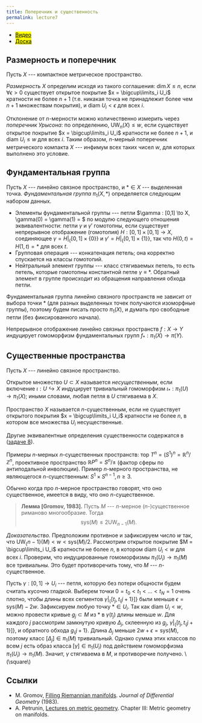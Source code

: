 ```yaml
---
title: Поперечник и существенность
permalink: lecture7
---
```


+ [<mark>Видео</mark>](https://drive.google.com/file/d/1CrQQeXBEAIm3CN9bjkWnDEFjmlycq-v4/view?usp=sharing)
+ [<mark>Доска</mark>]({{site.baseurl}}/whiteboard/lec7.pdf)

## Размерность и поперечник

Пусть $X$ --- компактное метрическое пространство. 

_Размерность_ $X$ определим исходя из такого соглашения: $\dim X \le n$, если $\forall \epsilon >0$ существует открытое покрытие $x = \bigcup\limits_i U_i$ кратности не более $n+1$ (т.е. никакая точка не принадлежит более чем $n+1$ множествам покрытия), и $\text{diam } U_i < \epsilon$ для всех $i$. 

Отклонение от $n$-мерности можно количественно измерить через _поперечник Урысона_: по определению, $\text{UW}_n(X) \le w$, если существует открытое покрытие $x = \bigcup\limits_i U_i$ кратности не более $n+1$, и $\text{diam } U_i \le w$ для всех $i$. Таким образом, $n$-мерный поперечник метрического компакта $X$ --- инфимум всех таких чисел $w$, для которых выполнено это условие.


## Фундаментальная группа

Пусть $X$ --- линейно связное пространство, и $* \in X$ --- выделенная точка. _Фундаментальная группа_ $\pi_1(X, *)$ определяется следующим набором данных.

+ Элементы фундаментальной группы --- петли $\gamma : [0,1] \to X, \gamma(0) = \gamma(1) = \$ по модулю следующего отношения эквивалентности: петли $\gamma$ и $\gamma'$ гомотопны, если существует непрерывное отображение (гомотопия) $H : [0,1] \times [0,1] \to X$, соединяющее $\gamma = H\vert_\{[0,1]\times\{0\}\}$ и $\gamma' = H\vert_\{[0,1]\times\{1\}\}$, так что $H(0, t) = H(1,t) = *$ для всех $t$.
+ Групповая операция --- конкатенация петель; она корректно спускается на классы гомотопий.
+ Нейтральный элемент группы --- класс стягиваемых петель, то есть петель, которые гомотопны константной петле $\gamma \equiv *$. Обратный элемент в группе происходит из обращения направления обхода петли. 

Фундаментальная группа линейно связного пространств не зависит от выбора точки $*$ (для разных выделенных точек получаются изоморфные группы), поэтому будем писать просто $\pi_1(X)$, и думать про свободные петли (без фиксированного начала). 

Непрерывное отображение линейно связных пространств $f : X \to Y$ индуцирует гомоморфизм фундаментальных групп $f_* : \pi_1(X) \to \pi(Y)$. 

## Существенные пространства

Пусть $X$ --- линейно связное пространство.

Открытое множество $U \subset X$ называется _несущественным_, если включение $\iota : U \hookrightarrow X$ индуцирует тривиальный гомоморфизм $\iota_* : \pi_1(U) \to \pi_1(X)$; иными словами, любая петля в $U$ стягиваема в $X$.

Пространство $X$ называется $n$-существенным, если не существует открытого покрытия $x = \bigcup\limits_i U_i$ кратности не более $n$, в котором все множества $U_i$ несущественные.

Другие эквивалентные определения существенности содержатся в ([задаче 8]({{site.baseurl}}/problems#существенные-многообразия)).

Примеры $n$-мерных $n$-существенных пространств: тор $T^n = (S^1)^n = \mathbb{R}^n / \mathbb{Z}^n$, проективное пространство $\mathbb{R}P^n = S^n / \pm$ (фактор сферы по антиподальной инволюции). Пример $n$-мерного пространства, не являющегося $n$-существенным: $S^1 \times S^{n-1}, n \ge 3$.

Обычно когда про $n$-мерное пространство говорят, что оно существенное, имеется в виду, что оно $n$-существенное.

> **Лемма [Gromov, 1983].** Пусть $M$ --- $n$-мерное ($n$-)существенное риманово многообразие. Тогда
$$
\text{sys}(M) \le 2 \text{UW}_{n-1}(M). 
$$

_Доказательство._
Предположим противное и зафиксируем число $w$ так, что $\text{UW}_\{n-1\}(M) < w < \text{sys}(M)/2$. Рассмотрим открытое покрытие $M = \bigcup\limits_i U_i$ кратности не более $n$, в котором $\text{diam } U_i < w$ для всех $i$. Проверим, что индуцированные гомоморфизмы $\pi_1(U_i) \to \pi_1(M)$ все тривиальны. Это будет противоречить тому, что $M$ --- $n$-существенное.

Пусть $\gamma : [0,1] \to U_i$ --- петля, которую без потери общности будем считать кусочно гладкой. Выберем точки $0 = t_0 < t_1 < \dots < t_N = 1$ очень плотно, чтобы длины всех сегментов $\gamma\vert_\{[t_j, t_\{j+1\}]\}$ были меньше $\epsilon = \text{sys}(M) - 2w$. Зафиксируем любую точку $* \in U_i$. Так как $\text{diam } U_i < w$, можно провести кривые $g_j \subset M$ из $*$ в $\gamma(t_j)$ длины меньше $w$. Для каждого $j$ рассмотрим замкнутую кривую $\Delta_j$, склеенную из $g_j$, $\gamma\vert_\{[t_j, t_\{j+1\}]\}$, и обратного обхода $g_\{j+1\}$. Длина $\Delta_j$ меньше $2w + \epsilon = \text{sys}(M)$, поэтому класс $[\Delta_j] \in \pi_1(M)$ тривиальный. Однако сумма этих классов по всем $j$ есть образ класса $[\gamma] \in \pi_1(U_i)$ под действием гомоморфизма $\pi_1(U_i) \to \pi_1(M)$. Значит, $\gamma$ стягиваема в $M$, и противоречие получено.
\\(\square\\)


## Cсылки
+ M. Gromov, [Filling Riemannian manifolds](https://www.ihes.fr/~gromov/metricinvariants/118/). _Journal of Differential Geometry_ (1983).
+ A. Petrunin, [Lectures on metric geometry](https://anton-petrunin.github.io/metric-geometry/tex/lectures.pdf). Chapter III:  Metric geometry on
manifolds.